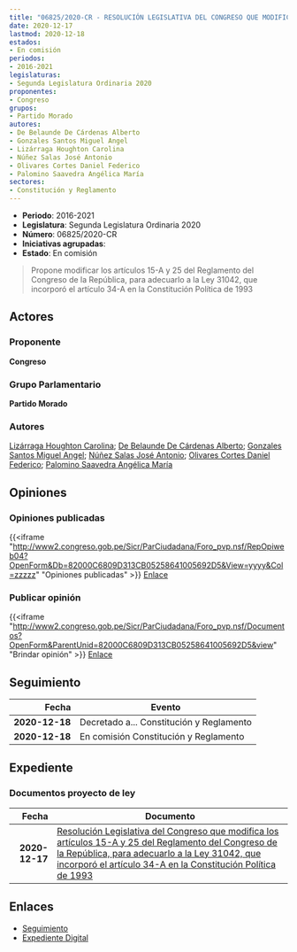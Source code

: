 ```yaml
---
title: "06825/2020-CR - RESOLUCIÓN LEGISLATIVA DEL CONGRESO QUE MODIFICA LOS ARTÍCULOS 15-A Y 25 DEL REGLAMENTO DEL CONGRESO DE LA REPUBLICA, PARA ADECUARLO A LA LEY 31042, QUE INCORPORÓ EL ARTÍCULO 34-A EN LA CONSTITUCIÓN POLÍTICA DE 1993"
date: 2020-12-17
lastmod: 2020-12-18
estados:
- En comisión
periodos:
- 2016-2021
legislaturas:
- Segunda Legislatura Ordinaria 2020
proponentes:
- Congreso
grupos:
- Partido Morado
autores:
- De Belaunde De Cárdenas Alberto
- Gonzales Santos Miguel Angel
- Lizárraga Houghton Carolina
- Núñez Salas José Antonio
- Olivares Cortes Daniel Federico
- Palomino Saavedra Angélica María
sectores:
- Constitución y Reglamento
---
```

- **Periodo**: 2016-2021
- **Legislatura**: Segunda Legislatura Ordinaria 2020
- **Número**: 06825/2020-CR
- **Iniciativas agrupadas**: 
- **Estado**: En comisión

> Propone modificar los artículos 15-A y 25 del Reglamento del Congreso de la República, para adecuarlo a la Ley 31042, que incorporó el artículo 34-A en la Constitución Política de 1993


## Actores

### Proponente

**Congreso**

### Grupo Parlamentario

**Partido Morado**

### Autores

[Lizárraga Houghton Carolina](mailto:mailto:clizarraga@congreso.gob.pe); [De Belaunde De Cárdenas Alberto](mailto:mailto:adebelaunde@congreso.gob.pe); [Gonzales Santos Miguel Angel](mailto:mailto:mgonzaless@congreso.gob.pe); [Núñez Salas José Antonio](mailto:mailto:jnunezs@congreso.gob.pe); [Olivares Cortes Daniel Federico](mailto:mailto:dolivares@congreso.gob.pe); [Palomino Saavedra Angélica María](mailto:mailto:apalomino@congreso.gob.pe)

## Opiniones

### Opiniones publicadas

{{<iframe "http://www2.congreso.gob.pe/Sicr/ParCiudadana/Foro_pvp.nsf/RepOpiweb04?OpenForm&Db=82000C6809D313CB05258641005692D5&View=yyyy&Col=zzzzz" "Opiniones publicadas" >}}
[Enlace](http://www2.congreso.gob.pe/Sicr/ParCiudadana/Foro_pvp.nsf/RepOpiweb04?OpenForm&Db=82000C6809D313CB05258641005692D5&View=yyyy&Col=zzzzz)

### Publicar opinión

{{<iframe "http://www2.congreso.gob.pe/Sicr/ParCiudadana/Foro_pvp.nsf/Documentos?OpenForm&ParentUnid=82000C6809D313CB05258641005692D5&view" "Brindar opinión" >}}
[Enlace](http://www2.congreso.gob.pe/Sicr/ParCiudadana/Foro_pvp.nsf/Documentos?OpenForm&ParentUnid=82000C6809D313CB05258641005692D5&view)


## Seguimiento

| Fecha | Evento |
|------:|--------|
| **2020-12-18** | Decretado a... Constitución y Reglamento |
| **2020-12-18** | En comisión Constitución y Reglamento |

## Expediente

### Documentos proyecto de ley

| Fecha | Documento |
|------:|-----------|
| **2020-12-17** | [Resolución Legislativa del Congreso que modifica los artículos 15-A y 25 del Reglamento del Congreso de la República, para adecuarlo a la Ley 31042, que incorporó el artículo 34-A en la Constitución Política de 1993](http://www.leyes.congreso.gob.pe/Documentos/2016_2021/Proyectos_de_Ley_y_de_Resoluciones_Legislativas/PL06825-20201217.pdf) |

## Enlaces

- [Seguimiento](http://www2.congreso.gob.pe/Sicr/TraDocEstProc/CLProLey2016.nsf/f7fff46988ca05b1052578e100829cc7/fd31478f9b1de49605258641007e4156?OpenDocument)
- [Expediente Digital](http://www2.congreso.gob.pe/Sicr/TraDocEstProc/Expvirt_2011.nsf/visbusqptramdoc1621/06825?opendocument)


